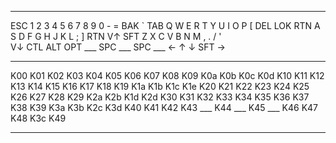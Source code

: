  ********************************************************
 ESC  1   2   3   4   5   6   7   8   9   0   -   =   BAK
  `  TAB  Q   W   E   R   T   Y   U   I   O   P   [   DEL
 LOK RTN  A   S   D   F   G   H   J   K   L   ;   ]   RTN
 V↑  SFT  Z   X   C   V   B   N   M   ,   .   /   '    \
 V↓  CTL ALT OPT ___ SPC ___ SPC ___  ←   ↑   ↓  SFT   →
 *******************************************************
 K00 K01 K02 K03 K04 K05 K06 K07 K08 K09 K0a K0b K0c K0d
 K10 K11 K12 K13 K14 K15 K16 K17 K18 K19 K1a K1b K1c K1e
 K20 K21 K22 K23 K24 K25 K26 K27 K28 K29 K2a K2b K1d K2d
 K30 K31 K32 K33 K34 K35 K36 K37 K38 K39 K3a K3b K2c K3d
 K40 K41 K42 K43 ___ K44 ___ K45 ___ K46 K47 K48 K3c K49
 *******************************************************
 